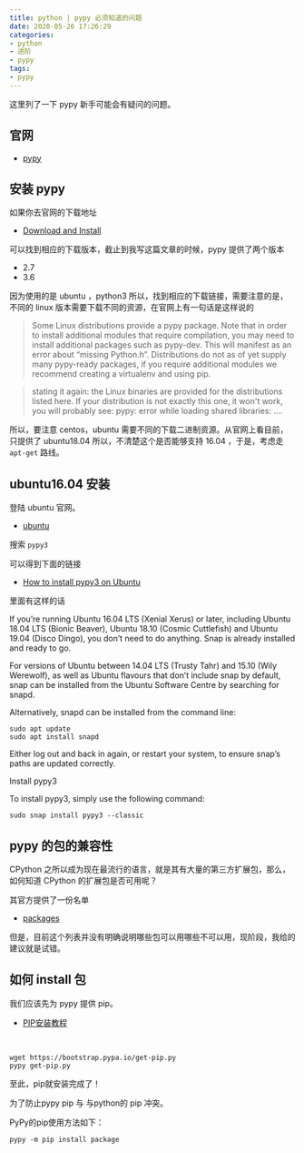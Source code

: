 ```yaml
---
title: python | pypy 必须知道的问题
date: 2020-05-26 17:26:29
categories:
- python
- 进阶
- pypy
tags:
- pypy
---
```

这里列了一下 pypy 新手可能会有疑问的问题。

<!-- more -->

## 官网

- [pypy](https://www.pypy.org/)

## 安装 pypy

如果你去官网的下载地址

- [Download and Install](https://www.pypy.org/download.html)

可以找到相应的下载版本，截止到我写这篇文章的时候，pypy 提供了两个版本

- 2.7
- 3.6

因为使用的是 ubuntu ，python3 所以，找到相应的下载链接，需要注意的是，不同的 linux 版本需要下载不同的资源，在官网上有一句话是这样说的

>Some Linux distributions provide a pypy package. Note that in order to install additional modules that require compilation, you may need to install additional packages such as pypy-dev. This will manifest as an error about “missing Python.h”. Distributions do not as of yet supply many pypy-ready packages, if you require additional modules we recommend creating a virtualenv and using pip.

>stating it again: the Linux binaries are provided for the distributions listed here. If your distribution is not exactly this one, it won't work, you will probably see: pypy: error while loading shared
libraries: ....

所以，要注意 centos，ubuntu 需要不同的下载二进制资源。从官网上看目前，只提供了 ubuntu18.04 所以，不清楚这个是否能够支持 16.04 ，于是，考虑走 `apt-get` 路线。

## ubuntu16.04 安装

登陆 ubuntu 官网。

- [ubuntu](https://ubuntu.com/)

搜索 `pypy3`

可以得到下面的链接

- [How to install pypy3 on Ubuntu](https://snapcraft.io/install/pypy3/ubuntu)

里面有这样的话

If you’re running Ubuntu 16.04 LTS (Xenial Xerus) or later, including Ubuntu 18.04 LTS (Bionic Beaver), Ubuntu 18.10 (Cosmic Cuttlefish) and Ubuntu 19.04 (Disco Dingo), you don’t need to do anything. Snap is already installed and ready to go.

For versions of Ubuntu between 14.04 LTS (Trusty Tahr) and 15.10 (Wily Werewolf), as well as Ubuntu flavours that don’t include snap by default, snap can be installed from the Ubuntu Software Centre by searching for snapd.

Alternatively, snapd can be installed from the command line:

    sudo apt update
    sudo apt install snapd

Either log out and back in again, or restart your system, to ensure snap’s paths are updated correctly.

Install pypy3

To install pypy3, simply use the following command:

    sudo snap install pypy3 --classic

## pypy 的包的兼容性

CPython 之所以成为现在最流行的语言，就是其有大量的第三方扩展包，那么，如何知道 CPython 的扩展包是否可用呢？

其官方提供了一份名单

- [packages](http://packages.pypy.org/)

但是，目前这个列表并没有明确说明哪些包可以用哪些不可以用，现阶段，我给的建议就是试错。

## 如何 install 包

我们应该先为 pypy 提供 pip。

- [PIP安装教程](https://pip.pypa.io/en/latest/installing/)

<br/>

    wget https://bootstrap.pypa.io/get-pip.py
    pypy get-pip.py

至此，pip就安装完成了！

为了防止pypy pip 与 与python的 pip 冲突。 

PyPy的pip使用方法如下：

    pypy -m pip install package 